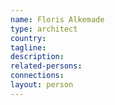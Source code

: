 ```yaml
---
name: Floris Alkemade
type: architect
country:
tagline:
description:
related-persons:
connections:
layout: person
---
```


